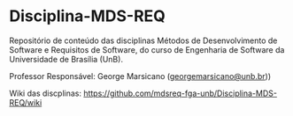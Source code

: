 # Disciplina-MDS-REQ
Repositório de conteúdo das disciplinas Métodos de Desenvolvimento de Software e Requisitos de Software, do curso de Engenharia de Software da Universidade de Brasília (UnB). 

Professor Responsável: George Marsicano (georgemarsicano@unb.br))

Wiki das discplinas: https://github.com/mdsreq-fga-unb/Disciplina-MDS-REQ/wiki
